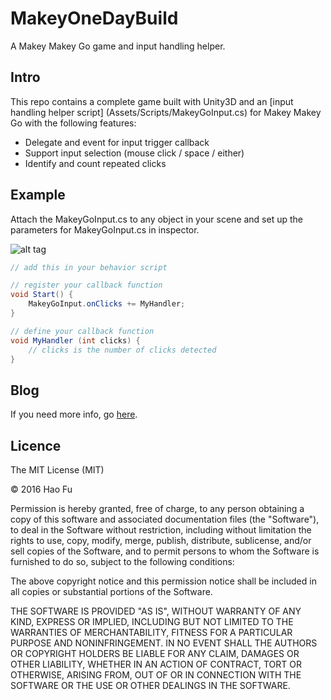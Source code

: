 # MakeyOneDayBuild
A Makey Makey Go game and input handling helper.

## Intro
This repo contains a complete game built with Unity3D and an [input handling helper script] (Assets/Scripts/MakeyGoInput.cs) for Makey Makey Go with the following features:
* Delegate and event for input trigger callback
* Support input selection (mouse click / space / either)
* Identify and count repeated clicks

## Example
Attach the MakeyGoInput.cs to any object in your scene and set up the parameters for MakeyGoInput.cs in inspector.

![alt tag](http://4.bp.blogspot.com/-kqxSG2pqFwU/Vn1CQ705I0I/AAAAAAAAAUk/FI1mAKqBnnE/s1600/Screen%2BShot%2B2015-12-25%2Bat%2B9.17.13%2BPM.png)

```csharp
// add this in your behavior script

// register your callback function
void Start() {
    MakeyGoInput.onClicks += MyHandler;
}

// define your callback function
void MyHandler (int clicks) {
    // clicks is the number of clicks detected
}
```

## Blog
If you need more info, go [here](http://randomcodingstuff.blogspot.com/2015/12/makey-makey-go-one-day-build.html).

## Licence

The MIT License (MIT)

© 2016 Hao Fu

Permission is hereby granted, free of charge, to any person obtaining a copy of this software and associated documentation files (the "Software"), to deal in the Software without restriction, including without limitation the rights to use, copy, modify, merge, publish, distribute, sublicense, and/or sell copies of the Software, and to permit persons to whom the Software is furnished to do so, subject to the following conditions:

The above copyright notice and this permission notice shall be included in all copies or substantial portions of the Software.

THE SOFTWARE IS PROVIDED "AS IS", WITHOUT WARRANTY OF ANY KIND, EXPRESS OR IMPLIED, INCLUDING BUT NOT LIMITED TO THE WARRANTIES OF MERCHANTABILITY, FITNESS FOR A PARTICULAR PURPOSE AND NONINFRINGEMENT. IN NO EVENT SHALL THE AUTHORS OR COPYRIGHT HOLDERS BE LIABLE FOR ANY CLAIM, DAMAGES OR OTHER LIABILITY, WHETHER IN AN ACTION OF CONTRACT, TORT OR OTHERWISE, ARISING FROM, OUT OF OR IN CONNECTION WITH THE SOFTWARE OR THE USE OR OTHER DEALINGS IN THE SOFTWARE.
